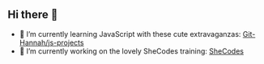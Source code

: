 ## Hi there 👋

- 🌱 I’m currently learning JavaScript with these cute extravaganzas:
[Git-Hannah/js-projects](https://github.com/Git-Hannah/js-projects)
- 🔭 I’m currently working on the lovely SheCodes training:
[SheCodes](https://github.com/Git-Hannah/SheCodes-Code)

<!--
**Git-Hannah/Git-Hannah** is a ✨ _special_ ✨ repository because its `README.md` (this file) appears on your GitHub profile.

Here are some ideas to get you started:

- 🔭 I’m currently working on ...
- 🌱 I’m currently learning ...
- 👯 I’m looking to collaborate on ...
- 🤔 I’m looking for help with ...
- 💬 Ask me about ...
- 📫 How to reach me: ...
- 😄 Pronouns: ...
- ⚡ Fun fact: ...
-->
